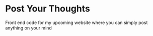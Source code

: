# Post Your Thoughts

Front end code for my upcoming website where you can simply post anything on your mind